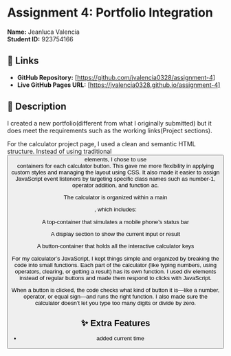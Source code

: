# Assignment 4: Portfolio Integration

**Name:** Jeanluca Valencia  
**Student ID:**  923754166

## 🔗 Links

- **GitHub Repository:** [https://github.com/jvalencia0328/assignment-4]
- **Live GitHub Pages URL:** [https://jvalencia0328.github.io/assignment-4]

## 📄 Description

I created a new portfolio(different from what I originally submitted) but it does meet the requirements such as the working links(Project sections).

For the calculator project page, I used a clean and semantic HTML structure. Instead of using traditional <button> elements, I chose to use <div> containers for each calculator button. This gave me more flexibility in applying custom styles and managing the layout using CSS. It also made it easier to assign JavaScript event listeners by targeting specific class names such as number-1, operator addition, and function ac.

The calculator is organized within a main <div class="calculator">, which includes:

A top-container that simulates a mobile phone’s status bar

A display section to show the current input or result

A button-container that holds all the interactive calculator keys


For my calculator’s JavaScript, I kept things simple and organized by breaking the code into small functions. Each part of the calculator (like typing numbers, using operators, clearing, or getting a result) has its own function. I used div elements instead of regular buttons and made them respond to clicks with JavaScript.

When a button is clicked, the code checks what kind of button it is—like a number, operator, or equal sign—and runs the right function. I also made sure the calculator doesn’t let you type too many digits or divide by zero.



## ✨ Extra Features

- added current time
